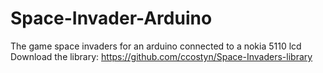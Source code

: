 Space-Invader-Arduino
=====================

The game space invaders for an arduino connected to a nokia 5110 lcd
Download the library: https://github.com/ccostyn/Space-Invaders-library
